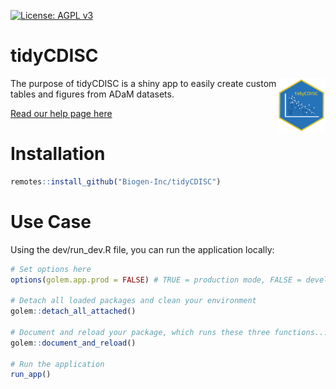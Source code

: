 
<!-- README.md is generated from README.Rmd. Please edit that file -->

[![License: AGPL v3](https://img.shields.io/badge/License-AGPL%20v3-blue.svg)](https://www.gnu.org/licenses/agpl-3.0) 

# tidyCDISC 

<img src="man/figures/hex-tidyCDISC.png" align="right" height="15%" width="15%"/>

The purpose of tidyCDISC is a shiny app to easily create custom tables
and figures from ADaM datasets.

[Read our help page here](https://tidycdisc.netlify.app/)

# Installation

``` r
remotes::install_github("Biogen-Inc/tidyCDISC")
```

# Use Case

Using the dev/run\_dev.R file, you can run the application locally:

``` r
# Set options here
options(golem.app.prod = FALSE) # TRUE = production mode, FALSE = development mode

# Detach all loaded packages and clean your environment
golem::detach_all_attached()

# Document and reload your package, which runs these three functions...
golem::document_and_reload()

# Run the application 
run_app()
```


